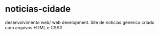 # noticias-cidade
desenvolvimento web/ web development. 
Site de noticias generico criado com arquivos HTML e CSS#
